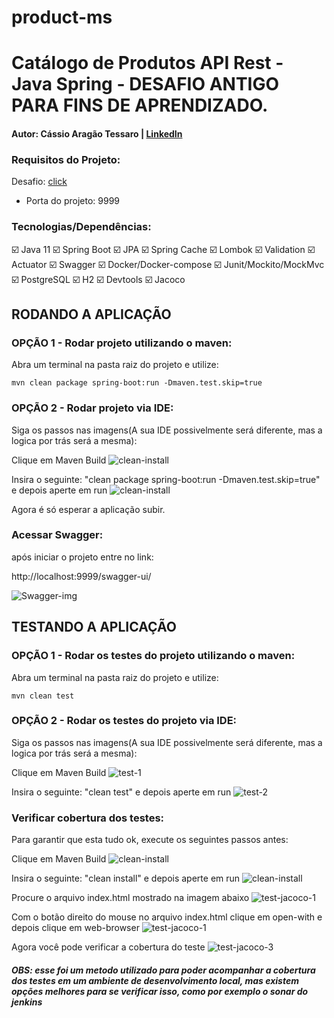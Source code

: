 # product-ms

# Catálogo de Produtos API Rest - Java Spring - DESAFIO ANTIGO PARA FINS DE APRENDIZADO.

#### Autor: Cássio Aragão Tessaro | [LinkedIn](https://www.linkedin.com/in/ctessaro/)

### Requisitos do Projeto:

Desafio: [click](/desafio/desafio.md)

- Porta do projeto: 9999

### Tecnologias/Dependências:

:ballot_box_with_check: Java 11
:ballot_box_with_check: Spring Boot
:ballot_box_with_check: JPA
:ballot_box_with_check: Spring Cache
:ballot_box_with_check: Lombok
:ballot_box_with_check: Validation
:ballot_box_with_check: Actuator
:ballot_box_with_check: Swagger
:ballot_box_with_check: Docker/Docker-compose
:ballot_box_with_check: Junit/Mockito/MockMvc
:ballot_box_with_check: PostgreSQL
:ballot_box_with_check: H2
:ballot_box_with_check: Devtools
:ballot_box_with_check: Jacoco

## RODANDO A APLICAÇÃO

### OPÇÃO 1 - Rodar projeto utilizando o maven:

Abra um terminal na pasta raiz do projeto e utilize:

```shell
mvn clean package spring-boot:run -Dmaven.test.skip=true
```

### OPÇÃO 2 - Rodar projeto via IDE:

Siga os passos nas imagens(A sua IDE possivelmente será diferente, mas a logica por trás será a mesma):

Clique em Maven Build
![clean-install](/desafio/assets/clean-install.png)

Insira o seguinte: "clean package spring-boot:run -Dmaven.test.skip=true" e depois aperte em run
![clean-install](/desafio/assets/clean-install-2.png)

Agora é só esperar a aplicação subir.

### Acessar Swagger:

após iniciar o projeto entre no link:

http://localhost:9999/swagger-ui/

![Swagger-img](/desafio/assets/Swagger.png)

## TESTANDO A APLICAÇÃO

### OPÇÃO 1 - Rodar os testes do projeto utilizando o maven:

Abra um terminal na pasta raiz do projeto e utilize:

```shell
mvn clean test
```

### OPÇÃO 2 - Rodar os testes do projeto via IDE:

Siga os passos nas imagens(A sua IDE possivelmente será diferente, mas a logica por trás será a mesma):

Clique em Maven Build
![test-1](/desafio/assets/test3.png)

Insira o seguinte: "clean test" e depois aperte em run
![test-2](/desafio/assets/test4.png)

### Verificar cobertura dos testes:

Para garantir que esta tudo ok, execute os seguintes passos antes:

Clique em Maven Build
![clean-install](/desafio/assets/clean-install.png)

Insira o seguinte: "clean install" e depois aperte em run
![clean-install](/desafio/assets/clean-install-3.png)

Procure o arquivo index.html mostrado na imagem abaixo
![test-jacoco-1](/desafio/assets/test-jacoco-1.png)

Com o botão direito do mouse no arquivo index.html clique em open-with e depois clique em web-browser
![test-jacoco-1](/desafio/assets/test-jacoco-2.png)

Agora você pode verificar a cobertura do teste
![test-jacoco-3](/desafio/assets/test-jacoco-3.png)

##### OBS: esse foi um metodo utilizado para poder acompanhar a cobertura dos testes em um ambiente de desenvolvimento local, mas existem opções melhores para se verificar isso, como por exemplo o sonar do jenkins
